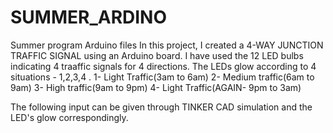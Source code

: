 # SUMMER_ARDINO
Summer program Arduino files
In this project, I created a 4-WAY JUNCTION TRAFFIC SIGNAL using an Arduino board. I have used the 12 LED bulbs indicating 4 traaffic signals for 4 directions. The LEDs glow according to 4 situations - 1,2,3,4 . 
1- Light Traffic(3am to 6am)  2- Medium traffic(6am to 9am) 3- High traffic(9am to 9pm)  4- Light Traffic(AGAIN- 9pm to 3am)

The following input can be given through TINKER CAD simulation and the LED's glow correspondingly.
